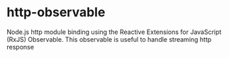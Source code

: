 # http-observable
Node.js http module binding using the Reactive Extensions for JavaScript (RxJS) Observable. This observable is useful to handle streaming http response
